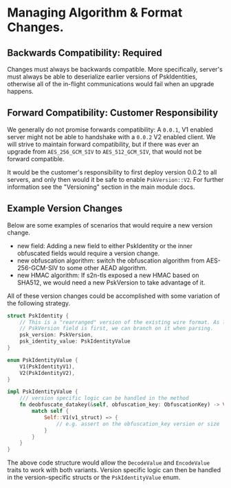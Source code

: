 # Managing Algorithm & Format Changes.

## Backwards Compatibility: Required
Changes must always be backwards compatible. More specifically, server's must always be able to deserialize earlier versions of PskIdentities, otherwise all of the in-flight communications would fail when an upgrade happens.

## Forward Compatibility: Customer Responsibility
We generally do not promise forwards compatibility: A `0.0.1`, V1 enabled server might not be able to handshake with a `0.0.2` V2 enabled client. We will strive to maintain forward compatibility, but if there was ever an upgrade from `AES_256_GCM_SIV` to `AES_512_GCM_SIV`, that would not be forward compatible. 

It would be the customer's responsibility to first deploy version 0.0.2 to all servers, and only then would it be safe to enable `PskVersion::V2`. For further
information see the "Versioning" section in the main module docs.

## Example Version Changes
Below are some examples of scenarios that would require a new version change.
- new field: Adding a new field to either PskIdentity or the inner obfuscated fields would require a version change. 
- new obfuscation algorithm: switch the obfuscation algorithm from AES-256-GCM-SIV to some other AEAD algorithm.
- new HMAC algorithm: If s2n-tls exposed a new HMAC based on SHA512, we would need
a new PskVersion to take advantage of it.

All of these version changes could be accomplished with some variation of the following strategy.

```rust
struct PskIdentity {
    // This is a "rearranged" version of the existing wire format. As long as the
    // PskVersion field is first, we can branch on it when parsing.
    psk_version: PskVersion,
    psk_identity_value: PskIdentityValue
}

enum PskIdentityValue {
    V1(PskIdentityV1),
    V2(PskIdentityV2),
}

impl PskIdentityValue {
    /// version specific logic can be handled in the method
    fn deobfuscate_datakey(&self, obfuscation_key: ObfuscationKey) -> Vec<u8> {
        match self {
            Self::V1(v1_struct) => {
                // e.g. assert on the obfuscation_key version or size
            }
        }
    }
}
```

The above code structure would allow the `DecodeValue` and `EncodeValue` traits to work with both variants. Version specific logic can then be handled in the version-specific structs or the `PskIdentityValue` enum.



